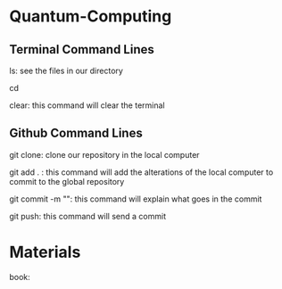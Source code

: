 # Quantum-Computing


## Terminal Command Lines

ls: see the files in our directory

cd <name folder: this command is used to enter in a folder>

clear: this command will clear the terminal

## Github Command Lines

git clone: clone our repository in the local computer

git add . : this command will add the alterations of the local computer to commit to the global repository

git commit -m "<message>": this command will explain what goes in the commit

git push: this command will send a commit


# Materials

book: 